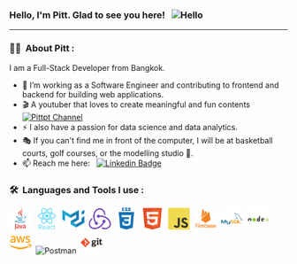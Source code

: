### Hello, I'm Pitt. Glad to see you here! &nbsp; <img src="https://media.giphy.com/media/EKrFksrzxQxlb5ahiq/giphy.gif" title="Hello" alt="Hello" width="25" height="25"/> 
---
### :man_technologist: &nbsp;About Pitt :

I am a Full-Stack Developer from Bangkok.

- 🔭 I’m working as a Software Engineer and contributing to frontend and backend for building web applications.
- 🎬 A youtuber that loves to create meaningful and fun contents &nbsp; <a href="https://www.youtube.com/channel/UC_ByBYAmwyKI6_NMLe4BhvQ"><img src="https://img.shields.io/badge/PittPt-FF0000?style=for-the-badge&logo=youtube&logoColor=white" title="Youtube" alt="Pittpt Channel" width="75" height="25"/></a>
- ⚡ I also have a passion for data science and data analytics.
- 🎭 If you can't find me in front of the computer, I will be at basketball courts, golf courses, or the modelling studio 🕺.
- 📫 Reach me here: &nbsp; [![Linkedin Badge](https://img.shields.io/badge/-Pitt-blue?style=flat&logo=Linkedin&logoColor=white)](https://www.linkedin.com/in/pitt-pongpittayapa)




### 🛠 &nbsp;Languages and Tools I use :

<p>
<img src="https://github.com/devicons/devicon/blob/master/icons/java/java-original-wordmark.svg" title="Java" alt="Java" width="40" height="40"/>&nbsp;
<img src="https://github.com/devicons/devicon/blob/master/icons/react/react-original-wordmark.svg" title="React" alt="React" width="40" height="40"/>&nbsp;
<img src="https://github.com/devicons/devicon/blob/master/icons/materialui/materialui-original.svg" title="Material UI" alt="Material UI" width="40" height="40"/>&nbsp;
<img src="https://github.com/devicons/devicon/blob/master/icons/redux/redux-original.svg" title="Redux" alt="Redux " width="40" height="40"/>&nbsp;
<img src="https://github.com/devicons/devicon/blob/master/icons/css3/css3-plain-wordmark.svg"  title="CSS3" alt="CSS" width="40" height="40"/>&nbsp;
<img src="https://github.com/devicons/devicon/blob/master/icons/html5/html5-original.svg" title="HTML5" alt="HTML" width="40" height="40"/>&nbsp;
<img src="https://github.com/devicons/devicon/blob/master/icons/javascript/javascript-original.svg" title="JavaScript" alt="JavaScript" width="40" height="40"/>&nbsp;
<img src="https://github.com/devicons/devicon/blob/master/icons/firebase/firebase-plain-wordmark.svg" title="Firebase" alt="Firebase" width="40" height="40"/>&nbsp;
<img src="https://github.com/devicons/devicon/blob/master/icons/mysql/mysql-original-wordmark.svg" title="MySQL"  alt="MySQL" width="40" height="40"/>&nbsp;
<img src="https://github.com/devicons/devicon/blob/master/icons/nodejs/nodejs-original-wordmark.svg" title="NodeJS" alt="NodeJS" width="40" height="40"/>&nbsp;
<img src="https://github.com/devicons/devicon/blob/master/icons/amazonwebservices/amazonwebservices-plain-wordmark.svg" title="AWS" alt="AWS" width="40" height="40"/>&nbsp;
<img src="https://www.vectorlogo.zone/logos/getpostman/getpostman-icon.svg" title="Postman"  alt="Postman" width="40" height="40"/>&nbsp;
<img src="https://github.com/devicons/devicon/blob/master/icons/git/git-original-wordmark.svg" title="Git" **alt="Git" width="40" height="40"/>&nbsp;
</p>



<!--
**pittpt/pittpt** is a ✨ _special_ ✨ repository because its `README.md` (this file) appears on your GitHub profile.

Here are some ideas to get you started:

- 🔭 I’m currently working on ...
- 🌱 I’m currently learning ...
- 👯 I’m looking to collaborate on ...
- 🤔 I’m looking for help with ...
- 💬 Ask me about ...
- 📫 How to reach me: ...
- 😄 Pronouns: ...
- ⚡ Fun fact: ...
-->
